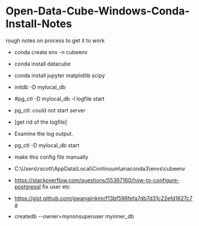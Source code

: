 # Open-Data-Cube-Windows-Conda-Install-Notes
rough notes on process to get it to work

- conda create env -n cubeenv

- conda install datacube
- conda install jupyter matplotlib scipy

- initdb -D mylocal_db

- #pg_ctl -D mylocal_db -l logfile start
- pg_ctl: could not start server

- [get rid of the logfile]

- Examine the log output.


- pg_ctl -D mylocal_db  start

- make this config file manually
- C:\Users\rscott\AppData\Local\Continuum\anaconda3\envs\cubeenv

- https://stackoverflow.com/questions/55367160/how-to-configure-postgresql fix user etc

- https://gist.github.com/gwangjinkim/f13bf596fefa7db7d31c22efd1627c7a

- createdb --owner=mynonsuperuser myinner_db

